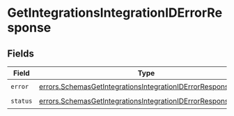 # GetIntegrationsIntegrationIDErrorResponse


## Fields

| Field                                                                                                                                          | Type                                                                                                                                           | Required                                                                                                                                       | Description                                                                                                                                    |
| ---------------------------------------------------------------------------------------------------------------------------------------------- | ---------------------------------------------------------------------------------------------------------------------------------------------- | ---------------------------------------------------------------------------------------------------------------------------------------------- | ---------------------------------------------------------------------------------------------------------------------------------------------- |
| `error`                                                                                                                                        | [errors.SchemasGetIntegrationsIntegrationIDErrorResponseError](../../models/errors/schemasgetintegrationsintegrationiderrorresponseerror.md)   | :heavy_check_mark:                                                                                                                             | N/A                                                                                                                                            |
| `status`                                                                                                                                       | [errors.SchemasGetIntegrationsIntegrationIDErrorResponseStatus](../../models/errors/schemasgetintegrationsintegrationiderrorresponsestatus.md) | :heavy_check_mark:                                                                                                                             | N/A                                                                                                                                            |